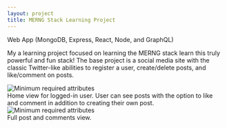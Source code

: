 ```yaml
---
layout: project
title: MERNG Stack Learning Project
---
```


<span class="post-date"> Web App (MongoDB, Express, React, Node, and GraphQL) </span>

<div class="message"> 

<p> My a learning project focused on learning the MERNG stack learn this truly powerful and fun stack! The base project is a social media site with the classic Twitter-like abilities to register a user, create/delete posts, and like/comment on posts.
</p> 

</div>

<div class="slider">
	<div> 
        <img src="{{ '/public/images/merng/loggedInHome.png' | relative_url }}" alt="Minimum required attributes"> 
        <div class="slide__caption">
        Home view for logged-in user. User can see posts with the option to like and comment in addition to creating their own post.
        </div>
    </div>
    	<div> 
        <img src="{{ '/public/images/merng/postComments.png' | relative_url }}" alt="Minimum required attributes"> 
        <div class="slide__caption">
        Full post and comments view.
        </div>
    </div>
</div>


<script>

    $(document).ready(function(){

        $('.slider').slick({
            dots: true,
            infinite: true,
            autoplay: true,
            autoplaySpeed: 7000,
            speed: 500,
            fade: true,
            cssEase: 'linear'
          });
    });

</script>



